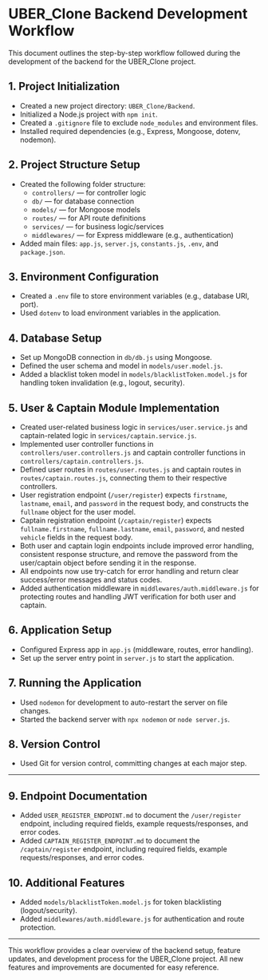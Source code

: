 # UBER_Clone Backend Development Workflow

This document outlines the step-by-step workflow followed during the development of the backend for the UBER_Clone project.

## 1. Project Initialization
- Created a new project directory: `UBER_Clone/Backend`.
- Initialized a Node.js project with `npm init`.
- Created a `.gitignore` file to exclude `node_modules` and environment files.
- Installed required dependencies (e.g., Express, Mongoose, dotenv, nodemon).

## 2. Project Structure Setup
- Created the following folder structure:
  - `controllers/` — for controller logic
  - `db/` — for database connection
  - `models/` — for Mongoose models
  - `routes/` — for API route definitions
  - `services/` — for business logic/services
  - `middlewares/` — for Express middleware (e.g., authentication)
- Added main files: `app.js`, `server.js`, `constants.js`, `.env`, and `package.json`.

## 3. Environment Configuration
- Created a `.env` file to store environment variables (e.g., database URI, port).
- Used `dotenv` to load environment variables in the application.

## 4. Database Setup
- Set up MongoDB connection in `db/db.js` using Mongoose.
- Defined the user schema and model in `models/user.model.js`.
- Added a blacklist token model in `models/blacklistToken.model.js` for handling token invalidation (e.g., logout, security).

## 5. User & Captain Module Implementation
- Created user-related business logic in `services/user.service.js` and captain-related logic in `services/captain.service.js`.
- Implemented user controller functions in `controllers/user.controllers.js` and captain controller functions in `controllers/captain.controllers.js`.
- Defined user routes in `routes/user.routes.js` and captain routes in `routes/captain.routes.js`, connecting them to their respective controllers.
- User registration endpoint (`/user/register`) expects `firstname`, `lastname`, `email`, and `password` in the request body, and constructs the `fullname` object for the user model.
- Captain registration endpoint (`/captain/register`) expects `fullname.firstname`, `fullname.lastname`, `email`, `password`, and nested `vehicle` fields in the request body.
- Both user and captain login endpoints include improved error handling, consistent response structure, and remove the password from the user/captain object before sending it in the response.
- All endpoints now use try-catch for error handling and return clear success/error messages and status codes.
- Added authentication middleware in `middlewares/auth.middleware.js` for protecting routes and handling JWT verification for both user and captain.

## 6. Application Setup
- Configured Express app in `app.js` (middleware, routes, error handling).
- Set up the server entry point in `server.js` to start the application.

## 7. Running the Application
- Used `nodemon` for development to auto-restart the server on file changes.
- Started the backend server with `npx nodemon` or `node server.js`.

## 8. Version Control
- Used Git for version control, committing changes at each major step.

---

## 9. Endpoint Documentation
- Added `USER_REGISTER_ENDPOINT.md` to document the `/user/register` endpoint, including required fields, example requests/responses, and error codes.
- Added `CAPTAIN_REGISTER_ENDPOINT.md` to document the `/captain/register` endpoint, including required fields, example requests/responses, and error codes.

## 10. Additional Features
- Added `models/blacklistToken.model.js` for token blacklisting (logout/security).
- Added `middlewares/auth.middleware.js` for authentication and route protection.

---

This workflow provides a clear overview of the backend setup, feature updates, and development process for the UBER_Clone project. All new features and improvements are documented for easy reference.
